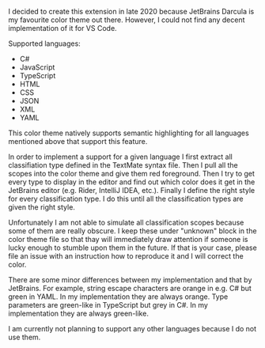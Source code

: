 I decided to create this extension in late 2020 because JetBrains Darcula is my favourite color theme out there. However, I could not find any decent implementation of it for VS Code.

Supported languages:

- C#
- JavaScript
- TypeScript
- HTML
- CSS
- JSON
- XML
- YAML

This color theme natively supports semantic highlighting for all languages mentioned above that support this feature.

In order to implement a support for a given language I first extract all classifiation type defined in the TextMate syntax file. Then I pull all the scopes into the color theme and give them red foreground. Then I try to get every type to display in the editor and find out which color does it get in the JetBrains editor (e.g. Rider, IntelliJ IDEA, etc.). Finally I define the right style for every classification type. I do this until all the classification types are given the right style.

Unfortunately I am not able to simulate all classification scopes because some of them are really obscure. I keep these under "unknown" block in the color theme file so that thay will immediately draw attention if someone is lucky enough to stumble upon them in the future. If that is your case, please file an issue with an instruction how to reproduce it and I will correct the color.

There are some minor differences between my implementation and that by JetBrains. For example, string escape characters are orange in e.g. C# but green in YAML. In my implementation they are always orange. Type parameters are green-like in TypeScript but grey in C#. In my implementation they are always green-like.

I am currently not planning to support any other languages because I do not use them.
